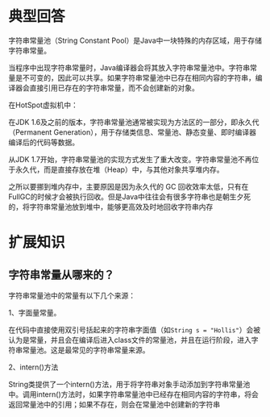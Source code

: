 # 典型回答


字符串常量池（String Constant Pool）是Java中一块特殊的内存区域，用于存储字符串常量。



当程序中出现字符串常量时，Java编译器会将其放入字符串常量池中。字符串常量是不可变的，因此可以共享。如果字符串常量池中已存在相同内容的字符串，编译器会直接引用已存在的字符串常量，而不会创建新的对象。



在HotSpot虚拟机中：



在JDK 1.6及之前的版本，字符串常量池通常被实现为方法区的一部分，即永久代（Permanent Generation），用于存储类信息、常量池、静态变量、即时编译器编译后的代码等数据。



从JDK 1.7开始，字符串常量池的实现方式发生了重大改变。字符串常量池不再位于永久代，而是直接存放在堆（Heap）中，与其他对象共享堆内存。



之所以要挪到堆内存中，主要原因是因为永久代的 GC 回收效率太低，只有在FullGC的时候才会被执行回收。但是Java中往往会有很多字符串也是朝生夕死的，将字符串常量池放到堆中，能够更高效及时地回收字符串内存

# 扩展知识


## 字符串常量从哪来的？


字符串常量池中的常量有以下几个来源：



1、字面量常量。



在代码中直接使用双引号括起来的字符串字面值（如`String s = "Hollis"`）会被认为是常量，并且会在编译后进入class文件的常量池，并且在运行阶段，进入字符串常量池。这是最常见的字符串常量来源。



2、intern()方法



String类提供了一个intern()方法，用于将字符串对象手动添加到字符串常量池中。调用intern()方法时，如果字符串常量池中已经存在相同内容的字符串，将会返回常量池中的引用；如果不存在，则会在常量池中创建新的字符串



